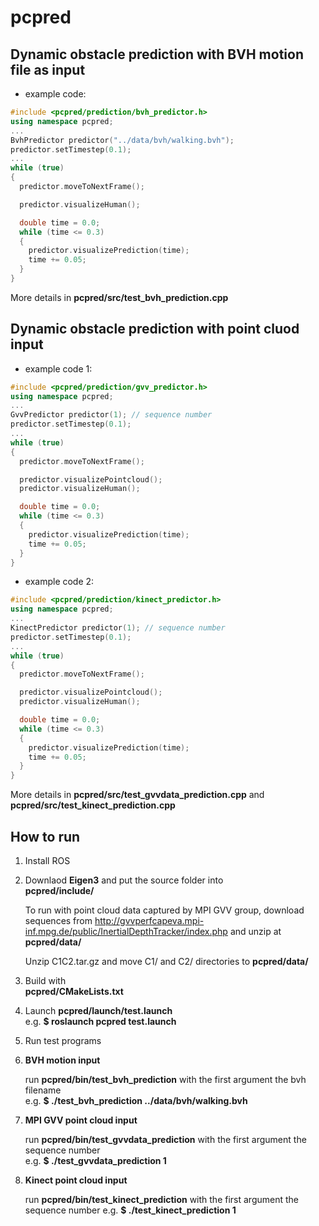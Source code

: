 # pcpred

## Dynamic obstacle prediction with BVH motion file as input

* example code:
```c++
#include <pcpred/prediction/bvh_predictor.h>
using namespace pcpred;
...
BvhPredictor predictor("../data/bvh/walking.bvh");
predictor.setTimestep(0.1);
...
while (true)
{
  predictor.moveToNextFrame();

  predictor.visualizeHuman();

  double time = 0.0;
  while (time <= 0.3)
  {
    predictor.visualizePrediction(time);
    time += 0.05;
  }
}
```

More details in **pcpred/src/test_bvh_prediction.cpp**

## Dynamic obstacle prediction with point cluod input

* example code 1:
```c++
#include <pcpred/prediction/gvv_predictor.h>
using namespace pcpred;
...
GvvPredictor predictor(1); // sequence number
predictor.setTimestep(0.1);
...
while (true)
{
  predictor.moveToNextFrame();

  predictor.visualizePointcloud();
  predictor.visualizeHuman();

  double time = 0.0;
  while (time <= 0.3)
  {
    predictor.visualizePrediction(time);
    time += 0.05;
  }
}
```

* example code 2:
```c++
#include <pcpred/prediction/kinect_predictor.h>
using namespace pcpred;
...
KinectPredictor predictor(1); // sequence number
predictor.setTimestep(0.1);
...
while (true)
{
  predictor.moveToNextFrame();

  predictor.visualizePointcloud();
  predictor.visualizeHuman();

  double time = 0.0;
  while (time <= 0.3)
  {
    predictor.visualizePrediction(time);
    time += 0.05;
  }
}
```

More details in **pcpred/src/test_gvvdata_prediction.cpp** and **pcpred/src/test_kinect_prediction.cpp**

## How to run

1. Install ROS

2. Downlaod **Eigen3**
   and put the source folder into  
     **pcpred/include/**

   To run with point cloud data captured by MPI GVV group,
   download sequences from http://gvvperfcapeva.mpi-inf.mpg.de/public/InertialDepthTracker/index.php
   and unzip at  
     **pcpred/data/**

   Unzip C1C2.tar.gz and move C1/ and C2/ directories to
     **pcpred/data/**

3. Build with  
     **pcpred/CMakeLists.txt**

4. Launch **pcpred/launch/test.launch**  
   e.g.  **$ roslaunch pcpred test.launch**

5. Run test programs

  1. **BVH motion input**

     run **pcpred/bin/test_bvh_prediction**
     with the first argument the bvh filename  
     e.g.  **$ ./test_bvh_prediction ../data/bvh/walking.bvh**

  2. **MPI GVV point cloud input**

     run **pcpred/bin/test_gvvdata_prediction**
     with the first argument the sequence number  
     e.g.  **$ ./test_gvvdata_prediction 1**

  3. **Kinect point cloud input**

     run **pcpred/bin/test_kinect_prediction**
     with the first argument the sequence number
     e.g.  **$ ./test_kinect_prediction 1**
